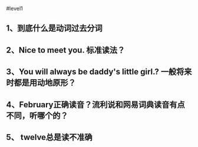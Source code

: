 <!--
 * @Author: DaiLinBo
 * @Date: 2020-02-16 14:32:06
 * @LastEditTime: 2020-02-25 07:35:54
 * @LastEditors: DaiLinBo
 * @Description
 -->
#level1
## 1、到底什么是动词过去分词

## 2、Nice to meet you.  标准读法？

## 3、You will always be daddy's little girl.? 一般将来时都是用动地原形？

## 4、February正确读音？流利说和网易词典读音有点不同，听哪个的？

## 5、 twelve总是读不准确


